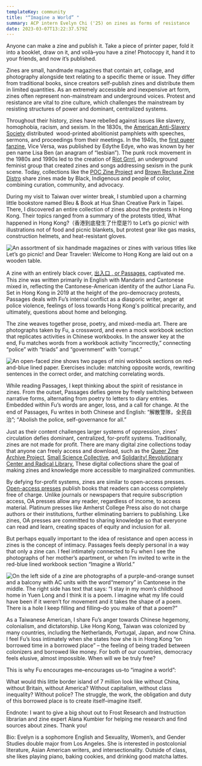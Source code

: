 ```yaml
---
templateKey: community
title: "“Imagine a World” "
summary: ACP intern Evelyn Chi ('25) on zines as forms of resistance
date: 2023-03-07T13:22:37.579Z
---
```

Anyone can make a zine and publish it. Take a piece of printer paper, fold it into a booklet, draw on it, and voilà–you have a zine! Photocopy it, hand it to your friends, and now it’s published. 

Zines are small, handmade magazines that contain art, collage, and photography alongside text relating to a specific theme or issue. They differ from traditional books, since creators self-publish zines and distribute them in limited quantities. As an extremely accessible and inexpensive art form, zines often represent non-mainstream and underground voices. Protest and resistance are vital to zine culture, which challenges the mainstream by resisting structures of power and dominant, centralized systems. 

Throughout their history, zines have rebelled against issues like slavery, homophobia, racism, and sexism. In the 1830s, the [American Anti-Slavery Society](http://scua.library.umass.edu/antislavery/) distributed  wood-printed abolitionist pamphlets with speeches, sermons, and proceedings from their meetings. In the 1940s, the [first queer fanzine](https://queermusicheritage.com/viceversa1.html), Vice Versa, was published by Edythe Edye, who was known by her pen name Lisa Ben (an anagram of “lesbian”). The punk rock movement in the 1980s and 1990s led to the creation of [Riot Grrrl](https://westportlibrary.libguides.com/zines), an underground feminist group that created zines and songs addressing sexism in the punk scene. Today, collections like the [POC Zine Project](https://poczineproject.tumblr.com/) and [Brown Recluse Zine Distro](https://www.brownreclusezinedistro.com/) share zines made by Black, Indigenous and people of color, combining curation, community, and advocacy. 

During my visit to Taiwan over winter break, I stumbled upon a charming little bookstore named Bleu & Book at Hua Shan Creative Park in Taipei. There, I discovered an entire collection of zines about the protests in Hong Kong. Their topics ranged from a summary of the protests titled, What happened in Hong Kong?（香港到底發生了什麼是?) to Let’s go picnic! with illustrations not of food and picnic blankets, but protest gear like gas masks, construction helmets, and heat-resistant gloves. 

![An assortment of six handmade magazines or zines with various titles like Let’s go picnic! and Dear Traveler: Welcome to Hong Kong are laid out on a wooden table. ](assets/zines_bookstore.jpg)

A zine with an entirely black cover, [出入口 , or Passages,](https://issuu.com/lianafu/docs/____passages) captivated me. This zine was written primarily in English with Mandarin and Cantonese mixed in, reflecting the Cantonese-American identity of the author Liana Fu. Set in Hong Kong in 2019 at the height of the pro-democracy protests, Passages deals with Fu’s internal conflict as a diasporic writer, anger at police violence, feelings of loss towards Hong Kong's political precarity, and ultimately, questions about home and belonging. 

The zine weaves together prose, poetry, and mixed-media art. There are photographs taken by Fu, a crossword, and even a mock workbook section that replicates activities in Chinese workbooks. In the answer key at the end, Fu matches words from a workbook activity “incorrectly,” connecting “police” with “triads” and “government” with “corrupt.” 

![An open-faced zine shows two pages of mini workbook sections on red-and-blue lined paper. Exercises include: matching opposite words, rewriting sentences in the correct order, and matching correlating words. ](assets/zine_workbook.jpg)

While reading Passages, I kept thinking about the spirit of resistance in zines. From the outset, Passages defies genre by freely switching between narrative forms, alternating from poetry to letters to diary entries. Embedded within Fu’s words are anger, loss, and a call for change. At the end of Passages, Fu writes in both Chinese and English: “解散警隊，全民自治”; “Abolish the police, self-governance for all.” 

Just as their content challenges larger systems of oppression, zines’ circulation defies dominant, centralized, for-profit systems. Traditionally, zines are not made for profit. There are many digital zine collections today that anyone can freely access and download, such as the [Queer Zine Archive Project](https://gittings.qzap.org/), [Small Science Collective](http://www.smallsciencecollective.org/), and [Solidarity! Revolutionary Center and Radical Library.](https://archive.org/details/solidarityrevolutionarycenter&tab=about) These digital collections share the goal of making zines and knowledge more accessible to marginalized communities.

By defying for-profit systems, zines are similar to open-access presses. [Open-access presses](https://acpress.amherst.edu/community/2020-10-14-another-community-post/) publish books that readers can access completely free of charge. Unlike journals or newspapers that require subscription access, OA presses allow any reader, regardless of income, to access material. Platinum presses like Amherst College Press also do not charge authors or their institutions, further eliminating barriers to publishing. Like zines, OA presses are committed to sharing knowledge so that everyone can read and learn, creating spaces of equity and inclusion for all.

But perhaps equally important to the idea of resistance and open access in zines is the concept of intimacy. Passages feels deeply personal in a way that only a zine can. I feel intimately connected to Fu when I see the photographs of her mother’s apartment, or when I’m invited to write in the red-blue lined workbook section “Imagine a World.” 

![On the left side of a zine are photographs of a purple-and-orange sunset and a balcony with AC units with the word“memory” in Cantonese in the middle. The right side has text that says: “I stay in my mom’s childhood home in Yuen Long and I think it is a poem. I imagine what my life could have been if it weren’t for movement and it takes the shape of a poem. There is a hole I keep filling and filling–do you make of that a poem?”](assets/zine_workbook.jpg)

As a Taiwanese American, I share Fu’s anger towards Chinese hegemony, colonialism, and dictatorship. Like Hong Kong, Taiwan was colonized by many countries, including the Netherlands, Portugal, Japan, and now China. I feel Fu’s loss intimately when she states how she is in Hong Kong “on borrowed time in a borrowed place” – the feeling of being traded between colonizers and borrowed like money. For both of our countries, democracy feels elusive, almost impossible. When will we be truly free? 

This is why Fu encourages me–encourages us–to “imagine a world”: 

What would this little border island of 7 million look like without China, without Britain, without America? Without capitalism, without class inequality? Without police? The struggle, the work, the obligation and duty of this borrowed place is to create itself–imagine itself.



Endnote: I want to give a big shout out to Frost Research and Instruction librarian and zine expert Alana Kumbier for helping me research and find sources about zines. Thank you! 



Bio: Evelyn is a sophomore English and Sexuality, Women’s, and Gender Studies double major from Los Angeles. She is interested in postcolonial literature, Asian American writers, and intersectionality. Outside of class, she likes playing piano, baking cookies, and drinking good matcha lattes.